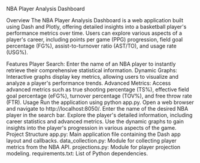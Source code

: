 NBA Player Analysis Dashboard

Overview
The NBA Player Analysis Dashboard is a web application built using Dash and Plotly, offering detailed insights into a basketball player's performance metrics over time. Users can explore various aspects of a player's career, including points per game (PPG) progression, field goal percentage (FG%), assist-to-turnover ratio (AST/TO), and usage rate (USG%).

Features
Player Search: Enter the name of an NBA player to instantly retrieve their comprehensive statistical information.
Dynamic Graphs: Interactive graphs display key metrics, allowing users to visualize and analyze a player's performance trends.
Advanced Metrics: Access advanced metrics such as true shooting percentage (TS%), effective field goal percentage (eFG%), turnover percentage (TOV%), and free throw rate (FTR).
Usage
Run the application using python app.py.
Open a web browser and navigate to http://localhost:8050/.
Enter the name of the desired NBA player in the search bar.
Explore the player's detailed information, including career statistics and advanced metrics.
Use the dynamic graphs to gain insights into the player's progression in various aspects of the game.
Project Structure
app.py: Main application file containing the Dash app layout and callbacks.
data_collection.py: Module for collecting player metrics from the NBA API.
projections.py: Module for player projection modeling.
requirements.txt: List of Python dependencies.
